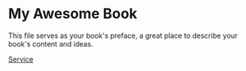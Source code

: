 # My Awesome Book

This file serves as your book's preface, a great place to describe your book's content and ideas.

[Service](Service.md)